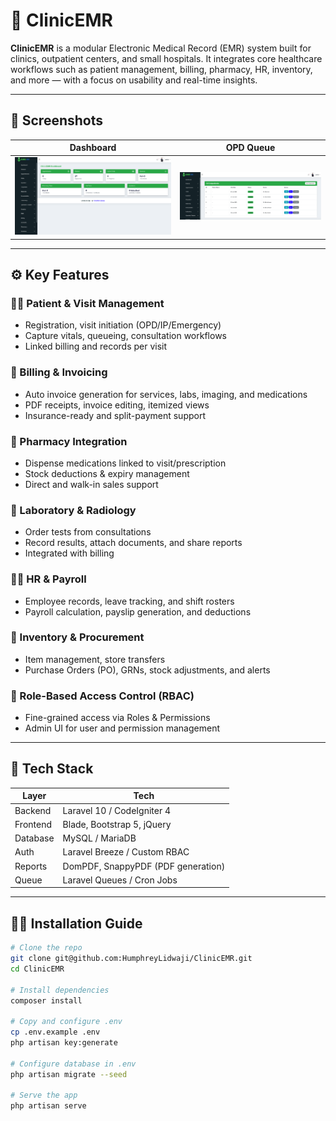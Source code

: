 # 🏥 ClinicEMR

**ClinicEMR** is a modular Electronic Medical Record (EMR) system built for clinics, outpatient centers, and small hospitals. It integrates core healthcare workflows such as patient management, billing, pharmacy, HR, inventory, and more — with a focus on usability and real-time insights.

---

## 📸 Screenshots

| Dashboard | OPD Queue | 
|-----------|-----------|
| ![Dashboard](screenshots/dashboard.png) | ![OPD Queue](screenshots/opd-queue.png) | 

---

## ⚙️ Key Features

### 👨‍⚕️ Patient & Visit Management
- Registration, visit initiation (OPD/IP/Emergency)
- Capture vitals, queueing, consultation workflows
- Linked billing and records per visit

### 🧾 Billing & Invoicing
- Auto invoice generation for services, labs, imaging, and medications
- PDF receipts, invoice editing, itemized views
- Insurance-ready and split-payment support

### 💊 Pharmacy Integration
- Dispense medications linked to visit/prescription
- Stock deductions & expiry management
- Direct and walk-in sales support

### 🧪 Laboratory & Radiology
- Order tests from consultations
- Record results, attach documents, and share reports
- Integrated with billing

### 🧍‍♂️ HR & Payroll
- Employee records, leave tracking, and shift rosters
- Payroll calculation, payslip generation, and deductions

### 🏪 Inventory & Procurement
- Item management, store transfers
- Purchase Orders (PO), GRNs, stock adjustments, and alerts

### 🔐 Role-Based Access Control (RBAC)
- Fine-grained access via Roles & Permissions
- Admin UI for user and permission management

---

## 🧰 Tech Stack

| Layer     | Tech                              |
|-----------|-----------------------------------|
| Backend   | Laravel 10 / CodeIgniter 4        |
| Frontend  | Blade, Bootstrap 5, jQuery        |
| Database  | MySQL / MariaDB                   |
| Auth      | Laravel Breeze / Custom RBAC      |
| Reports   | DomPDF, SnappyPDF (PDF generation)|
| Queue     | Laravel Queues / Cron Jobs        |

---

## 🧑‍💻 Installation Guide

```bash
# Clone the repo
git clone git@github.com:HumphreyLidwaji/ClinicEMR.git
cd ClinicEMR

# Install dependencies
composer install

# Copy and configure .env
cp .env.example .env
php artisan key:generate

# Configure database in .env
php artisan migrate --seed

# Serve the app
php artisan serve

